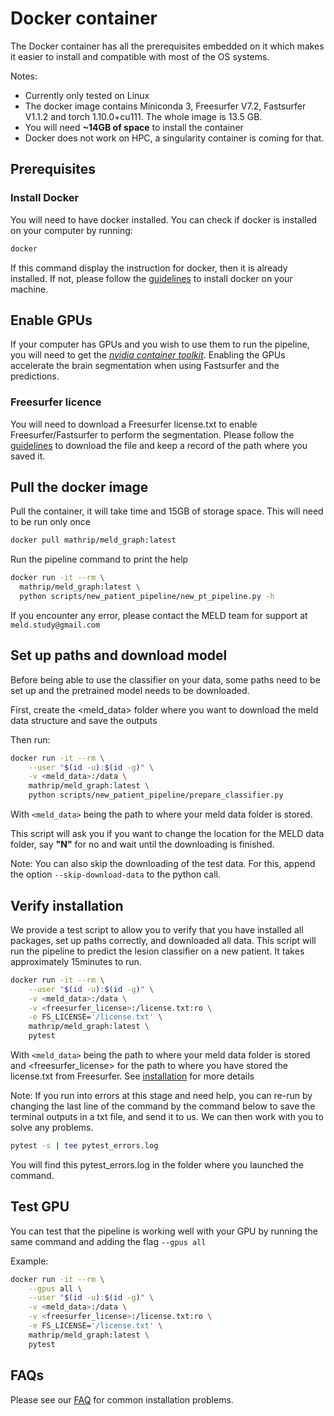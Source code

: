 # Docker container

The Docker container has all the prerequisites embedded on it which makes it easier to install and compatible with most of the OS systems. 

Notes: 
- Currently only tested on Linux
- The docker image contains Miniconda 3, Freesurfer V7.2, Fastsurfer V1.1.2 and torch 1.10.0+cu111. The whole image is 13.5 GB.  
- You will need **~14GB of space** to install the container
- Docker does not work on HPC, a singularity container is coming for that. 

## Prerequisites

### Install Docker
You will need to have docker installed. You can check if docker is installed on your computer by running:
```bash
docker
```
If this command display the instruction for docker, then it is already installed. If not, please follow the [guidelines](https://docs.docker.com/engine/install/) to install docker on your machine.


## Enable GPUs
If your computer has GPUs and you wish to use them to run the pipeline, you will need to get the [*nvidia container toolkit*](https://docs.nvidia.com/datacenter/cloud-native/container-toolkit/latest/install-guide.html). Enabling the GPUs accelerate the brain segmentation when using Fastsurfer and the predictions. 


### Freesurfer licence
You will need to download a Freesurfer license.txt to enable Freesurfer/Fastsurfer to perform the segmentation. Please follow the [guidelines](https://surfer.nmr.mgh.harvard.edu/fswiki/License) to download the file and keep a record of the path where you saved it. 

## Pull the docker image

Pull the container, it will take time and 15GB of storage space. This will need to be run only once

```bash
docker pull mathrip/meld_graph:latest
```

Run the pipeline command to print the help
 
```bash
docker run -it --rm \
  mathrip/meld_graph:latest \
  python scripts/new_patient_pipeline/new_pt_pipeline.py -h 
```

If you encounter any error, please contact the MELD team for support at `meld.study@gmail.com`

## Set up paths and download model
Before being able to use the classifier on your data, some paths need to be set up and the pretrained model needs to be downloaded. 

First, create the <meld_data> folder where you want to download the meld data structure and save the outputs

Then run:

```bash
docker run -it --rm \
    --user "$(id -u):$(id -g)" \
    -v <meld_data>:/data \
    mathrip/meld_graph:latest \
    python scripts/new_patient_pipeline/prepare_classifier.py
```
With `<meld_data>` being the path to where your meld data folder is stored.

This script will ask you if you want to change the location for the MELD data folder, say **"N"** for no and wait until the downloading is finished.

Note: You can also skip the downloading of the test data. For this, append the option `--skip-download-data` to the python call.

## Verify installation
We provide a test script to allow you to verify that you have installed all packages, set up paths correctly, and downloaded all data. This script will run the pipeline to predict the lesion classifier on a new patient. It takes approximately 15minutes to run.

```bash
docker run -it --rm \
    --user "$(id -u):$(id -g)" \
    -v <meld_data>:/data \
    -v <freesurfer_license>:/license.txt:ro \
    -e FS_LICENSE='/license.txt' \
    mathrip/meld_graph:latest \
    pytest
```
With `<meld_data>` being the path to where your meld data folder is stored and <freesurfer_license> for the path to where you have stored the license.txt from Freesurfer. See [installation](https://meld-graph.readthedocs.io/en/latest/install_docker.html) for more details

Note: If you run into errors at this stage and need help, you can re-run by changing the last line of the command by the command below to save the terminal outputs in a txt file, and send it to us. We can then work with you to solve any problems.
  ```bash
  pytest -s | tee pytest_errors.log
  ```
  You will find this pytest_errors.log in the folder where you launched the command. 

## Test GPU

You can test that the pipeline is working well with your GPU by running the same command and adding the flag `--gpus all`

Example:
```bash
docker run -it --rm \
    --gpus all \
    --user "$(id -u):$(id -g)" \
    -v <meld_data>:/data \
    -v <freesurfer_license>:/license.txt:ro \
    -e FS_LICENSE='/license.txt' \
    mathrip/meld_graph:latest \
    pytest
```

## FAQs
Please see our [FAQ](https:/meld-graph.readthedocs.io/en/latest/FAQs.html) for common installation problems.

